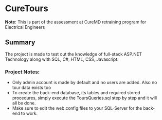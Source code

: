 # CureTours

**Note:** This is part of the assessment at CureMD retraining program for Electrical Engineers

## Summary

The project is made to test out the knowledge of full-stack ASP.NET Technology along with SQL, C#, HTML, CSS, Javascript.

### Project Notes:

* Only admin account is made by default and no users are added. Also no tour data exists too
* To create the back-end database, its tables and required stored procedures, simply execute the ToursQueries.sql step by step and it will all be done.
* Make sure to edit the web.config files to your SQL-Server for the back-end to work.